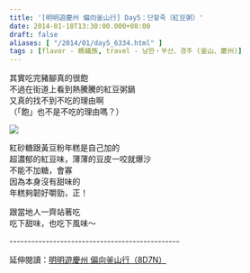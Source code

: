```yaml
---
title: '[明明遊慶州 偏向釜山行] Day5：단팥죽（紅豆粥）'
date: 2014-01-18T13:30:00.000+08:00
draft: false
aliases: [ "/2014/01/day5_6334.html" ]
tags : [flavor - 螞蟻族, travel - 남한・부산、경주 (釜山、慶州)]
---
```


其實吃完豬腳真的很飽  
不過在街道上看到熱騰騰的紅豆粥鍋  
又真的找不到不吃的理由啊  
（「飽」也不是不吃的理由嗎？）  

![](/images/busanjj5b.jpg)

紅砂糖跟黃豆粉年糕是自己加的  
超濃郁的紅豆味，薄薄的豆皮一咬就爆沙  
不能不加糖，會寡  
因為本身沒有甜味的  
年糕夠韌好嚼勁，正！  
  
跟當地人一齊站著吃  
吃下甜味，也吃下風味～  
  
\-----------------------------------------------  
  
延伸閱讀：[明明遊慶州 偏向釜山行（8D7N）](https://hidie.net/busanjj8d7n/)
